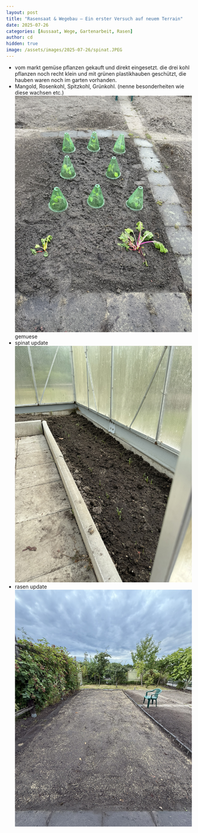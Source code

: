 ```yaml
---
layout: post
title: "Rasensaat & Wegebau – Ein erster Versuch auf neuem Terrain"
date: 2025-07-26
categories: [Aussaat, Wege, Gartenarbeit, Rasen]
author: cd
hidden: true
image: /assets/images/2025-07-26/spinat.JPEG
---
```


- vom markt gemüse pflanzen gekauft und direkt eingesetzt. die drei kohl pflanzen noch recht klein und mit grünen plastikhauben geschützt, die hauben waren noch im garten vorhanden.
- Mangold, Rosenkohl, Spitzkohl, Grünkohl. (nenne besonderheiten wie diese wachsen etc.)
![Gemüse Beet](/assets/images/2025-07-27/gemuese.JPEG)
gemuese
- spinat update
![Spinat](/assets/images/2025-07-27/spinat0727.JPEG)
- rasen update
![Rasen](/assets/images/2025-07-27/rasen0727.JPEG)
